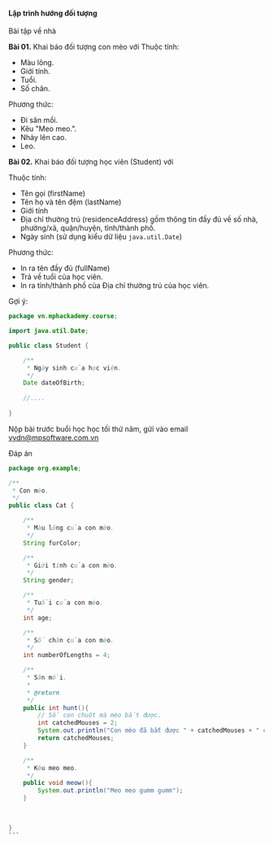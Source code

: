 #### Lập trình hướng đối tượng

Bài tập về nhà

**Bài 01.** Khai báo đối tượng con mèo với 
Thuộc tính:
- Màu lông.
- Giới tính.
- Tuổi.
- Số chân.

Phương thức:
- Đi săn mồi.
- Kêu "Meo meo.".
- Nhảy lên cao.
- Leo.

**Bài 02.** Khai báo đối tượng học viên (Student) với

Thuộc tính:

- Tên gọi (firstName)
- Tên họ và tên đệm (lastName)
- Giới tính
- Địa chỉ thường trú (residenceAddress) gồm thông tin đầy đủ về số nhà, phường/xã, quận/huyện, tỉnh/thành phố.
- Ngày sinh (sử dụng kiểu dữ liệu `java.util.Date`)


Phương thức:
- In ra tên đầy đủ (fullName)
- Trả về tuổi của học viên.
- In ra tỉnh/thành phố của Địa chỉ thường trú của học viên.

Gợi ý:

```java
package vn.mphackademy.course;

import java.util.Date;

public class Student {

    /**
     * Ngày sinh của học viên.
     */
    Date dateOfBirth;
    
    //....
    
}
```

Nộp bài trước buổi học học tối thứ năm, gửi vào email vydn@mpsoftware.com.vn

Đáp án

````java
package org.example;

/**
 * Con mèo.
 */
public class Cat {

    /**
     * Màu lông của con mèo.
     */
    String furColor;

    /**
     * Giới tính của con mèo.
     */
    String gender;

    /**
     * Tuổi của con mèo.
     */
    int age;

    /**
     * Số chân của con mèo.
     */
    int numberOfLengths = 4;

    /**
     * Săn mồi.
     *
     * @return
     */
    public int hunt(){
        // Số con chuột mà mèo bắt được.
        int catchedMouses = 2;
        System.out.println("Con mèo đã bắt được " + catchedMouses + " con chuột.");
        return catchedMouses;
    }

    /**
     * Kêu meo meo.
     */
    public void meow(){
        System.out.println("Meo meo gumm gumm");
    }

    
    
}
```


